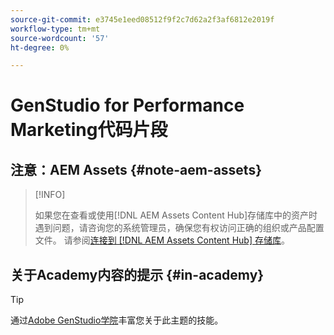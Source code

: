```yaml
---
source-git-commit: e3745e1eed08512f9f2c7d62a2f3af6812e2019f
workflow-type: tm+mt
source-wordcount: '57'
ht-degree: 0%

---
```

# GenStudio for Performance Marketing代码片段

## 注意：AEM Assets {#note-aem-assets}

>[!INFO]
>
>如果您在查看或使用[!DNL AEM Assets Content Hub]存储库中的资产时遇到问题，请咨询您的系统管理员，确保您有权访问正确的组织或产品配置文件。 请参阅[连接到 [!DNL AEM Assets Content Hub] 存储库](/help/user-guide/content/connect-aem-repo.md)。

## 关于Academy内容的提示 {#in-academy}

>[!TIP]
>
>通过[Adobe GenStudio学院](https://learningmanager.adobe.com/genstudioacademy)丰富您关于此主题的技能。
